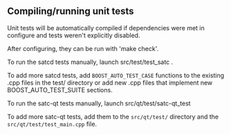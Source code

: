 Compiling/running unit tests
------------------------------------

Unit tests will be automatically compiled if dependencies were met in configure
and tests weren't explicitly disabled.

After configuring, they can be run with 'make check'.

To run the satcd tests manually, launch src/test/test_satc .

To add more satcd tests, add `BOOST_AUTO_TEST_CASE` functions to the existing
.cpp files in the test/ directory or add new .cpp files that
implement new BOOST_AUTO_TEST_SUITE sections.

To run the satc-qt tests manually, launch src/qt/test/satc-qt_test

To add more satc-qt tests, add them to the `src/qt/test/` directory and
the `src/qt/test/test_main.cpp` file.
